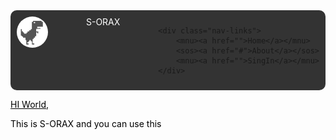 <html>
<head>
<title>S-ORAX About</title>
<style>
sos{
    border: none;
    outline: none;
	left: -5px;
	top: 2px;
    color: #00d1fd;
    background: #00d1fd;
    cursor: pointer;
    position: relative;
    z-index: 0;
    border-radius: 10px;
    font-size: 20px;
    padding: 1px 30px;
    transition: background-color 0.3s;
 }
sos:before {
    content: '';
    background: linear-gradient(45deg, #00d1fd, #0097b8, #006479, #00252c);
    position: absolute;
    top: -5px;
    right: -5px;
    background-size: 400%;
    z-index: -1;
    filter: blur(5px);
    width: calc(100% + 4px);
    height: calc(100% + 4px);
    animation: glowing 20s linear infinite;
    opacity: 0;
    transition: opacity 0.3s ease-in-out;
    border-radius: 10px;
}
sos a{
	float: left; 
    display: block;
    color: black; 
    text-align: center;
    padding: 14px 20px; 
    text-decoration: none;
 }
sos:hover:before {
    opacity: 1;
}
sos:active {
    background: white;
}
@keyframes glowing {
    0% { background-position: 0 0; }
    50% { background-position: 400% 0; }
    100% { background-position: 0 0; }
}
.ogo{
	width: 70;
	border-size: cover;
	border-radius: 5000px;
	background-image: url('437243.jpg');
}
ogo a{
    float: left;
	left: -5px;
	top: -14px;
    display: block;
    color: black; 
    text-align: center; 
    text-decoration: none;
}
</style>

<style>
.navbar {
        display: flex;
        justify-content: space-between;
        background-color: #333;
        padding: 10px;
		border-radius: 10px;
    }
    .nav-links {
        display: flex;
        gap: 20px;
    }

    .nav-links a {
        color: white;
        text-decoration: none;
    }
</style>
<style>
mnu{
    border: none;
    outline: none;
	left: -5px;
	top: 2px;
    color: black;
    background: black;
    cursor: pointer;
    position: relative;
    z-index: 0;
    border-radius: 10px;
    font-size: 20px;
    padding: 1px 30px;
    transition: background-color 0.3s;
 }
mnu:before {
    content: '';
    background: linear-gradient(45deg, #00d1fd, #0097b8, #006479, #00252c);
    position: absolute;
    top: -5px;
    right: -5px;
    background-size: 400%;
    z-index: -1;
    filter: blur(5px);
    width: calc(100% + 4px);
    height: calc(100% + 4px);
    animation: glowing 20s linear infinite;
    opacity: 0;
    transition: opacity 0.3s ease-in-out;
    border-radius: 10px;
}
mnu a{
	float: left; 
    display: block;
    color: black; 
    text-align: center;
    padding: 14px 20px; 
    text-decoration: none;
 }
mnu:hover:before {
    opacity: 1;
}
mnu:active {
    background: white;
}
@keyframes glowing {
    0% { background-position: 0 0; }
    50% { background-position: 400% 0; }
    100% { background-position: 0 0; }
}
.ogo{
	width: 50px;
	border-size: cover;
	border-radius: 5000px;
	background-image: url('437243.jpg');
}
ogo a{
    float: left;
	left: -5px;
	top: -14px;
    display: block;
    color: black; 
    text-align: center; 
    text-decoration: none;
}
</style>
<style>
ul {
    list-style-type: none;
    margin: 0;
    padding: 0;
}
li {
    display: inline; 
    margin-right: 20px; 
}
li a:hover {
    color: #0074D9; 
}
</style>
</head>
<body background="Screenshot 2024-06-26 165849.png">
<div class="navbar">
    <div class="ogo">
			<a href="#" class="ogo"><img src="R.jpeg" class="ogo" border size="cover"></a>           </div><font color="white">  S-ORAX</font>

    <div class="nav-links">
        <mnu><a href="">Home</a></mnu>
        <sos><a href="#">About</a></sos>
		<mnu><a href="">SingIn</a></mnu>
    </div>
</div>
<p>
	<font color="black">
<u>HI World,</u>
<li>This is S-ORAX and you can use this</li>
	</font>
</p>
</body>
</html>
